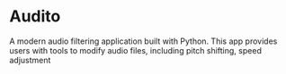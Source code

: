 # Audito
A modern audio filtering application built with Python. This app provides users with tools to modify audio files, including pitch shifting, speed adjustment

